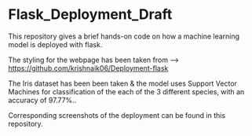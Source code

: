 # Flask_Deployment_Draft
This repository gives a brief hands-on code on how a machine learning model is deployed with flask.


The styling for the webpage has been taken from --> https://github.com/krishnaik06/Deployment-flask

The Iris dataset has been been taken & the model uses Support Vector Machines for classification of the each of the 3 different species, with an accuracy of 97.77%..

Corresponding screenshots of the deployment can be found in this repository.


